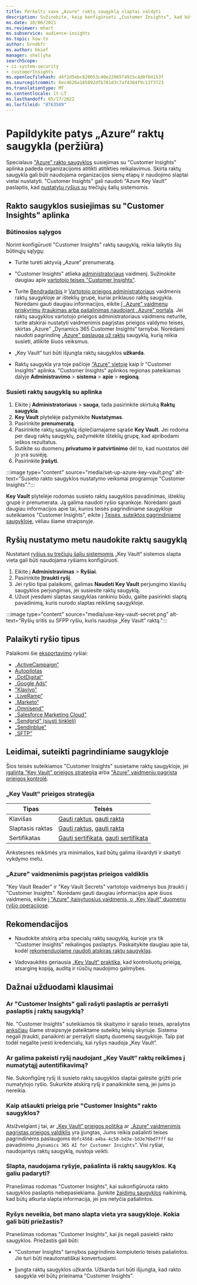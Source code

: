 ```yaml
---
title: Perkelti savo „Azure" raktų saugyklą slaptai valdyti
description: Sužinokite, kaip konfigūruoti „Customer Insights“, kad būtų naudojama jūsų „Azure" raktų saugykla.
ms.date: 10/06/2021
ms.reviewer: mhart
ms.subservice: audience-insights
ms.topic: how-to
author: brndkfr
ms.author: bkief
manager: shellyha
searchScope:
- ci-system-security
- customerInsights
ms.openlocfilehash: d4f2d5ebc828053c40e22065f4915c4d0f84153f
ms.sourcegitcommit: 6ec4626a185892dfb781d3c7af4384f9c13f3723
ms.translationtype: MT
ms.contentlocale: lt-LT
ms.lasthandoff: 05/17/2022
ms.locfileid: "8763589"
---
```

# <a name="bring-your-own-azure-key-vault-preview"></a>Papildykite patys „Azure“ raktų saugykla (peržiūra)

Specialaus ["Azure" rakto saugyklos](/azure/key-vault/general/basic-concepts) susiejimas su "Customer Insights" aplinka padeda organizacijoms atitikti atitikties reikalavimus.
Skirta raktų saugykla gali būti naudojama organizacijos sienų etapų ir naudojimo slaptai vietai nustatyti. "Customer Insights" gali naudoti "Azure Key Vault" paslaptis, kad [nustatytų ryšius su](connections.md) trečiųjų šalių sistemomis.

## <a name="link-the-key-vault-to-the-customer-insights-environment"></a>Rakto saugyklos susiejimas su "Customer Insights" aplinka

### <a name="prerequisites"></a>Būtinosios sąlygos

Norint konfigūruoti "Customer Insights" raktų saugyklą, reikia laikytis šių būtinųjų sąlygų:

- Turite turėti aktyvią „Azure“ prenumeratą.

- "Customer Insights" atlieka [administratoriaus](permissions.md#admin) vaidmenį. Sužinokite daugiau apie [vartotojo teises "Customer Insights"](permissions.md#assign-roles-and-permissions).

- Turite [Bendradarbis](/azure/role-based-access-control/built-in-roles#contributor) ir [Vartotojo prieigos administratoriaus](/azure/role-based-access-control/built-in-roles#user-access-administrator) vaidmenis raktų saugykloje ar išteklių grupė, kuriai priklauso raktų saugykla. Norėdami gauti daugiau informacijos, eikite [Į „Azure" vaidmenų priskyrimų įtraukimas arba pašalinimas naudojant „Azure" portalą](/azure/role-based-access-control/role-assignments-portal). Jei raktų saugyklos vartotojo prieigos administratoriaus vaidmens neturite, turite atskirai nustatyti vaidmenimis pagrįstas prieigos valdymo teises, skirtas „Azure" „Dynamics 365 Customer Insights“ tarnybai. Norėdami naudoti pagrindinę [„Azure" paslaugą už raktų](connect-service-principal.md) saugyklą, kurią reikia susieti, atlikite šiuos veiksmus.

- „Key Vault“ turi būti išjungta raktų saugyklos **užkarda**.

- Raktų saugykla yra toje pačioje ["Azure" vietoje](https://azure.microsoft.com/global-infrastructure/geographies/#overview) kaip ir "Customer Insights" aplinka. "Customer Insights" aplinkos regionas pateikiamas dalyje **Administravimo** > **sistema** > **apie** > **regioną**.

### <a name="link-a-key-vault-to-the-environment"></a>Susieti raktų saugyklą su aplinka

1. Eikite į **Administratoriaus** > **sauga**, tada pasirinkite skirtuką **Raktų saugykla**.
1. **Key Vault** plytelėje pažymėkite **Nustatymas**.
1. Pasirinkite **prenumeratą**.
1. Pasirinkite raktų saugyklą išplečiamajame sąraše **Key Vault**. Jei rodoma per daug raktų saugyklų, pažymėkite išteklių grupę, kad apribodami ieškos rezultatus.
1. Sutikite su duomenų **privatumo ir patvirtinimo** dėl to, kad nuostatos dėl jo yra susiėję.
1. Pasirinkite **Įrašyti**.

:::image type="content" source="media/set-up-azure-key-vault.png" alt-text="Susieto rakto saugyklos nustatymo veiksmai programoje &quot;Customer Insights&quot;.":::

**Key Vault** plytelėje rodomas susieto raktų saugyklos pavadinimas, išteklių grupė ir prenumerata. Ją galima naudoti ryšio sąrankoje.
Norėdami gauti daugiau informacijos apie tai, kurios teisės pagrindiniame saugykloje suteikiamos "Customer Insights", eikite į [Teisės, suteiktos pagrindiniame saugykloje](#permissions-granted-on-the-key-vault), vėliau šiame straipsnyje.

## <a name="use-the-key-vault-in-the-connection-setup"></a>Ryšių nustatymo metu naudokite raktų saugyklą

Nustatant [ryšius su trečiųjų šalių sistemomis](connections.md) „Key Vault“ sistemos slapta vieta gali būti naudojama ryšiams konfigūruoti.

1. Eikite į **Administravimas** > **Ryšiai**.
1. Pasirinkite **Įtraukti ryšį**.
1. Jei ryšio tipai palaikomi, galimas **Naudoti Key Vault** perjungimo klavišų saugyklos perjungimas, jei susiesite raktų saugyklą.
1. Užuot įvesdami slaptas saugyklas rankiniu būdu, galite pasirinkti slaptą pavadinimą, kuris nurodo slaptas reikšmę saugykloje.

:::image type="content" source="media/use-key-vault-secret.png" alt-text="Ryšių sritis su SFPP ryšiu, kuris naudoja „Key Vault“ raktą.":::

## <a name="supported-connection-types"></a>Palaikyti ryšio tipus

Palaikomi šie [eksportavimo](export-destinations.md) ryšiai:

* [„ActiveCampaign“](export-active-campaign.md)
* [Autopilotas](export-autopilot.md)
* [„DotDigital“](export-dotdigital.md)
* [„Google Ads“](export-google-ads.md)
* ["Klaviyo"](export-klaviyo.md)
* [„LiveRamp“](export-liveramp.md)
* [„Marketo“](export-marketo.md)
* [„Omnisend”](export-omnisend.md)
* [„Salesforce Marketing Cloud"](export-salesforce.md)
* [„Sendgrid“ (siųsti tinklelį)](export-sendgrid.md)
* [„Sendinblue“](export-sendinblue.md)
* [„SFTP”](export-sftp.md)

## <a name="permissions-granted-on-the-key-vault"></a>Leidimai, suteikti pagrindiniame saugykloje

Šios teisės suteikiamos "Customer Insights" susietame raktų saugykloje, jei [įgalinta "Key Vault" prieigos strategija](/azure/key-vault/general/assign-access-policy?tabs=azure-portal) arba ["Azure" vaidmeniu pagrįsta prieigos kontrolė](/azure/key-vault/general/rbac-guide?tabs=azure-cli).

### <a name="key-vault-access-policy"></a>„Key Vault“ prieigos strategija

| Tipas        | Teisės          |
| ----------- | -------------------- |
| Klavišas         | [Gauti raktus](/rest/api/keyvault/keys/get-keys/get-keys), [gauti raktą](/rest/api/keyvault/keys/get-key/get-key)                                 |
| Slaptasis raktas      | [Gauti raktus](/rest/api/keyvault/secrets/get-secrets/get-secrets), [gauti raktą](/rest/api/keyvault/secrets/get-secret/get-secret)                     |
| Sertifikatas | [Gauti sertifikatą](/rest/api/keyvault/certificates/get-certificates/get-certificates), [gauti sertifikatą](/rest/api/keyvault/certificates/get-certificate/get-certificate) |

Ankstesnės reikšmės yra minimalios, kad būtų galima išvardyti ir skaityti vykdymo metu.

### <a name="azure-role-based-access-control"></a>„Azure" vaidmenimis pagrįstas prieigos valdiklis

"Key Vault Reader" ir "Key Vault Secrets" vartotojo vaidmenys bus įtraukti į "Customer Insights". Norėdami gauti daugiau informacijos apie šiuos vaidmenis, eikite [į "Azure" įtaisytuosius vaidmenis, o „Key Vault" duomenų ryšio operacijose](/azure/key-vault/general/rbac-guide?tabs=azure-cli).

## <a name="recommendations"></a>Rekomendacijos

- Naudokite atskirą arba specialų raktų saugyklą, kurioje yra tik "Customer Insights" reikalingos paslaptys. Paskaitykite daugiau apie tai, kodėl [rekomenduojame naudoti atskiras raktų saugyklas](/azure/key-vault/general/best-practices#why-we-recommend-separate-key-vaults).

- Vadovaukitės geriausia [„Key Vault“ praktika,](/azure/key-vault/general/best-practices#turn-on-logging) kad kontroliuotų prieigą, atsarginę kopiją, auditą ir rūsčių naudojimo galimybes.

## <a name="frequently-asked-questions"></a>Dažnai užduodami klausimai

### <a name="can-customer-insights-write-secrets-or-overwrite-secrets-into-the-key-vault"></a>Ar "Customer Insights" gali rašyti paslaptis ar perrašyti paslaptis į raktų saugyklą?

Ne. "Customer Insights" suteikiamos tik skaitymo ir sąrašo teisės, aprašytos [anksčiau](#permissions-granted-on-the-key-vault) šiame straipsnyje pateiktame suteiktų teisių skyriuje. Sistema negali įtraukti, panaikinti ar perrašyti slaptų duomenų saugykloje. Taip pat todėl negalite įvesti kredencialų, kai ryšys naudoja „Key Vault“.

### <a name="can-i-change-a-connection-from-using-key-vault-secrets-to-default-authentication"></a>Ar galima pakeisti ryšį naudojant „Key Vault“ raktų reikšmes į numatytąjį autentifikavimą?

Ne. Sukonfigūrę ryšį iš susieto raktų saugyklos slaptai galėsite grįžti prie numatytojo ryšio. Sukurkite atskirą ryšį ir panaikinkite seną, jei jums jo nereikia.

### <a name="how-can-i-revoke-access-to-a-key-vault-for-customer-insights"></a>Kaip atšaukti prieigą prie "Customer Insights" rakto saugyklos?

Atsižvelgiant į tai, ar [„Key Vault“ prieigos politika](/azure/key-vault/general/assign-access-policy?tabs=azure-portal) ar [„Azure“ vaidmenimis pagrįstas prieigos valdiklis](/azure/key-vault/general/rbac-guide?tabs=azure-cli) yra įjungtas, Jums reikia pašalinti teises pagrindinėms paslaugoms `0bfc4568-a4ba-4c58-bd3e-5d3e76bd7fff` su pavadinimu „`Dynamics 365 AI for Customer Insights`“. Visi ryšiai, naudojantys raktų saugyklą, nustoja veikti.

### <a name="a-secret-thats-used-in-a-connection-got-removed-from-the-key-vault-what-can-i-do"></a>Slapta, naudojama ryšyje, pašalinta iš raktų saugyklos. Ką galiu padaryti?

Pranešimas rodomas "Customer Insights", kai sukonfigūruota rakto saugyklos paslaptis nebepasiekiama. Įjunkite [žaidimų saugyklos](/azure/key-vault/general/soft-delete-overview) naikinimą, kad būtų atkurta slapta informacija, jei jos netyčia pašalintos.

### <a name="a-connection-doesnt-work-but-my-secret-is-in-the-key-vault-what-might-be-the-cause"></a>Ryšys neveikia, bet mano slapta vieta yra saugykloje. Kokia gali būti priežastis?

Pranešimas rodomas "Customer Insights", kai jis negali pasiekti rakto saugyklos. Priežastis gali būti:

- "Customer Insights" tarnybos pagrindinio kompiuterio teisės pašalintos. Jie turi būti neautomatiškai konvertuojami.

- Įjungta raktų saugyklos užkarda. Užkarda turi būti išjungta, kad rakto saugykla vėl būtų prieinama "Customer Insights".
